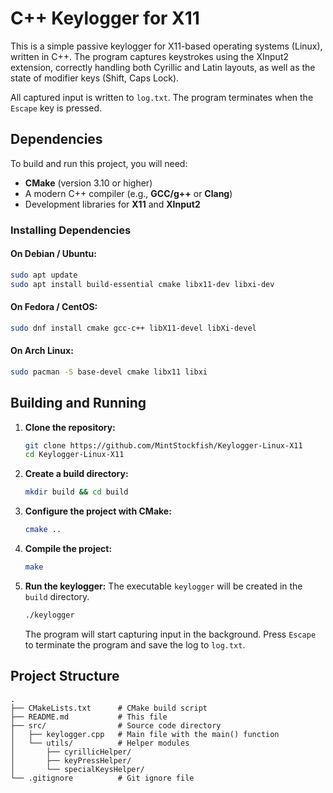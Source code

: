 # C++ Keylogger for X11

This is a simple passive keylogger for X11-based operating systems (Linux), written in C++. The program captures keystrokes using the XInput2 extension, correctly handling both Cyrillic and Latin layouts, as well as the state of modifier keys (Shift, Caps Lock).

All captured input is written to `log.txt`. The program terminates when the `Escape` key is pressed.

## Dependencies

To build and run this project, you will need:

- **CMake** (version 3.10 or higher)
- A modern C++ compiler (e.g., **GCC/g++** or **Clang**)
- Development libraries for **X11** and **XInput2**

### Installing Dependencies

#### On Debian / Ubuntu:

```bash
sudo apt update
sudo apt install build-essential cmake libx11-dev libxi-dev
```

#### On Fedora / CentOS:

```bash
sudo dnf install cmake gcc-c++ libX11-devel libXi-devel
```

#### On Arch Linux:

```bash
sudo pacman -S base-devel cmake libx11 libxi
```

## Building and Running

1.  **Clone the repository:**

    ```bash
    git clone https://github.com/MintStockfish/Keylogger-Linux-X11
    cd Keylogger-Linux-X11
    ```

2.  **Create a build directory:**

    ```bash
    mkdir build && cd build
    ```

3.  **Configure the project with CMake:**

    ```bash
    cmake ..
    ```

4.  **Compile the project:**

    ```bash
    make
    ```

5.  **Run the keylogger:**
    The executable `keylogger` will be created in the `build` directory.
    ```bash
    ./keylogger
    ```
    The program will start capturing input in the background. Press `Escape` to terminate the program and save the log to `log.txt`.

## Project Structure

```
.
├── CMakeLists.txt      # CMake build script
├── README.md           # This file
├── src/                # Source code directory
│   ├── keylogger.cpp   # Main file with the main() function
│   └── utils/          # Helper modules
│       ├── cyrillicHelper/
│       ├── keyPressHelper/
│       └── specialKeysHelper/
└── .gitignore          # Git ignore file
```
